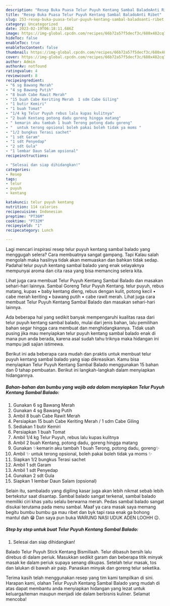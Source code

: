 ```yaml
---
description: "Resep Buka Puasa Telur Puyuh Kentang Sambal BaladoAnti Ribet"
title: "Resep Buka Puasa Telur Puyuh Kentang Sambal BaladoAnti Ribet"
slug: 253-resep-buka-puasa-telur-puyuh-kentang-sambal-baladoanti-ribet
category: Uncategorized
date: 2023-02-19T06:18:11.686Z
image: https://img-global.cpcdn.com/recipes/66b72a57f5decf3c/680x482cq70/telur-puyuh-kentang-sambal-balado-foto-resep-utama.jpg
hideToc: false
enableToc: true
enableTocContent: false
thumbnail: https://img-global.cpcdn.com/recipes/66b72a57f5decf3c/680x482cq70/telur-puyuh-kentang-sambal-balado-foto-resep-utama.jpg
cover: https://img-global.cpcdn.com/recipes/66b72a57f5decf3c/680x482cq70/telur-puyuh-kentang-sambal-balado-foto-resep-utama.jpg
author: Admin
authorAv: notfound
ratingvalue: 4
reviewcount: 8
recipeingredient:
- "6 sg Bawang Merah"
- "4 sg Bawang Putih"
- "8 buah Cabe Rawit Merah"
- "15 buah Cabe Keriting Merah  1 sdm Cabe Giling"
- "1 butir Kemiri"
- "1 buah Tomat"
- "1/4 kg Telur Puyuh rebus lalu kupas kulitnya"
- "2 buah Kentang potong dadu goreng hingga matang"
- " kemarin aku tambah 1 buah Terong potong dadu goreng"
- "  untuk terong opsional boleh pakai boleh tidak ya moms "
- "1/2 bungkus Terasi sachet"
- "1 sdt Garam"
- "1 sdt Penyedap"
- "2 sdt Gula"
- "1 lembar Daun Salam opsional"
recipeinstructions:

- "Selesai dan siap dihidangkan!"
categories:
- Resep
tags:
- telur
- puyuh
- kentang

katakunci: telur puyuh kentang 
nutrition: 114 calories
recipecuisine: Indonesian
preptime: "PT36M"
cooktime: "PT32M"
recipeyield: "1"
recipecategory: Lunch

---
```



Lagi mencari inspirasi resep telur puyuh kentang sambal balado yang menggugah selera? Cara membuatnya sangat gampang. Tapi Kalau salah mengolah maka hasilnya tidak akan memuaskan dan bahkan tidak sedap. Padahal telur puyuh kentang sambal balado yang enak selayaknya mempunyai aroma dan cita rasa yang bisa memancing selera kita.


Lihat juga cara membuat Telur Puyuh Kentang Sambal Balado dan masakan sehari-hari lainnya. Sambal Goreng Telur Puyuh Kentang. telur puyuh, rebus matang, kupas • baby kentang dieng, rebus dengan kulit, potong kecil • cabe merah keriting • bawang putih • cabe rawit merah. Lihat juga cara membuat Telur Puyuh Kentang Sambal Balado dan masakan sehari-hari lainnya.

Ada beberapa hal yang sedikit banyak mempengaruhi kualitas rasa dari telur puyuh kentang sambal balado, mulai dari jenis bahan, lalu pemilihan bahan segar hingga cara membuat dan menghidangkannya. Tidak usah pusing jika mau menyiapkan telur puyuh kentang sambal balado enak di mana pun anda berada, karena asal sudah tahu triknya maka hidangan ini mampu jadi sajian istimewa.


Berikut ini ada beberapa cara mudah dan praktis untuk membuat telur puyuh kentang sambal balado yang siap dikreasikan. Kamu bisa menyiapkan Telur Puyuh Kentang Sambal Balado menggunakan 15 bahan dan 0 tahap pembuatan. Berikut ini langkah-langkah dalam menyiapkan hidangannya.

<!--inarticleads1-->

##### Bahan-bahan dan bumbu yang wajib ada dalam menyiapkan Telur Puyuh Kentang Sambal Balado:

1. Gunakan 6 sg Bawang Merah
1. Gunakan 4 sg Bawang Putih
1. Ambil 8 buah Cabe Rawit Merah
1. Persiapkan 15 buah Cabe Keriting Merah / 1 sdm Cabe Giling
1. Sediakan 1 butir Kemiri
1. Persiapkan 1 buah Tomat
1. Ambil 1/4 kg Telur Puyuh, rebus lalu kupas kulitnya
1. Ambil 2 buah Kentang, potong dadu, goreng hingga matang
1. Gunakan  ✨kemarin aku tambah 1 buah Terong, potong dadu, goreng✨
1. Ambil  ✨ untuk terong opsional, boleh pakai boleh tidak ya moms ✨
1. Siapkan 1/2 bungkus Terasi sachet
1. Ambil 1 sdt Garam
1. Ambil 1 sdt Penyedap
1. Gunakan 2 sdt Gula
1. Siapkan 1 lembar Daun Salam (opsional)


Selain itu, sambalado yang digiling kasar juga akan lebih nikmat sebab lebih bertekstur saat disantap. Sambal balado sangat terkenal, sambal balado memiliki ciri khas yaitu selalu berwarna merah. Pedas sambal balado sangat disukai terutama pada menu sambal. Maaf ya cara masak saya memang begitu bumbu bumbu ga mau ribet dan byk tapi rasa enak ga bohong mantul dah 😁 Dan saya pun buka WARUNG NASI UDUK ADEN LOOHH 😉. 

<!--inarticleads2-->

##### Step by step untuk buat Telur Puyuh Kentang Sambal Balado:


1. Selesai dan siap dihidangkan!

Balado Telur Puyuh Stick Kentang Bismillaah. Telur dibasuh bersih lalu direbus di dalam periuk. Masukkan sedikit garam dan beberapa titik minyak masak ke dalam periuk supaya senang dikupas. Setelah telur masak, tos dan lalukan di bawah air paip. Panaskan minyak dan goreng telur seketika. 

Terima kasih telah menggunakan resep yang tim kami tampilkan di sini. Harapan kami, olahan Telur Puyuh Kentang Sambal Balado yang mudah di atas dapat membantu anda menyiapkan hidangan yang lezat untuk keluarga/teman maupun menjadi ide dalam berbisnis kuliner. Selamat mencoba!
